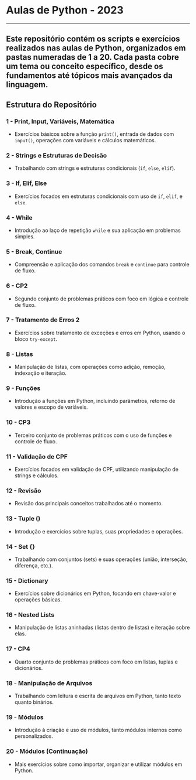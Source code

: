 # Aulas de Python - 2023
---
Este repositório contém os scripts e exercícios realizados nas aulas de Python, organizados em pastas numeradas de 1 a 20. 
Cada pasta cobre um tema ou conceito específico, desde os fundamentos até tópicos mais avançados da linguagem.
---
## Estrutura do Repositório

### 1 - **Print, Input, Variáveis, Matemática**
   - Exercícios básicos sobre a função `print()`, entrada de dados com `input()`, operações com variáveis e cálculos matemáticos.

### 2 - **Strings e Estruturas de Decisão**
   - Trabalhando com strings e estruturas condicionais (`if`, `else`, `elif`).

### 3 - **If, Elif, Else**
   - Exercícios focados em estruturas condicionais com uso de `if`, `elif`, e `else`.

### 4 - **While**
   - Introdução ao laço de repetição `while` e sua aplicação em problemas simples.

### 5 - **Break, Continue**
   - Compreensão e aplicação dos comandos `break` e `continue` para controle de fluxo.

### 6 - **CP2**
   - Segundo conjunto de problemas práticos com foco em lógica e controle de fluxo.

### 7 - **Tratamento de Erros 2**
   - Exercícios sobre tratamento de exceções e erros em Python, usando o bloco `try-except`.

### 8 - **Listas**
   - Manipulação de listas, com operações como adição, remoção, indexação e iteração.

### 9 - **Funções**
   - Introdução a funções em Python, incluindo parâmetros, retorno de valores e escopo de variáveis.

### 10 - **CP3**
   - Terceiro conjunto de problemas práticos com o uso de funções e controle de fluxo.

### 11 - **Validação de CPF**
   - Exercícios focados em validação de CPF, utilizando manipulação de strings e cálculos.

### 12 - **Revisão**
   - Revisão dos principais conceitos trabalhados até o momento.

### 13 - **Tuple ()**
   - Introdução e exercícios sobre tuplas, suas propriedades e operações.

### 14 - **Set {}**
   - Trabalhando com conjuntos (sets) e suas operações (união, interseção, diferença, etc.).

### 15 - **Dictionary**
   - Exercícios sobre dicionários em Python, focando em chave-valor e operações básicas.

### 16 - **Nested Lists**
   - Manipulação de listas aninhadas (listas dentro de listas) e iteração sobre elas.

### 17 - **CP4**
   - Quarto conjunto de problemas práticos com foco em listas, tuplas e dicionários.

### 18 - **Manipulação de Arquivos**
   - Trabalhando com leitura e escrita de arquivos em Python, tanto texto quanto binários.

### 19 - **Módulos**
   - Introdução à criação e uso de módulos, tanto módulos internos como personalizados.

### 20 - **Módulos (Continuação)**
   - Mais exercícios sobre como importar, organizar e utilizar módulos em Python.
